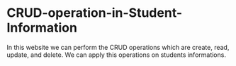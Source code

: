 # CRUD-operation-in-Student-Information
In this website we can perform the CRUD operations which are create, read, update, and delete. We can apply this operations on students informations. 
